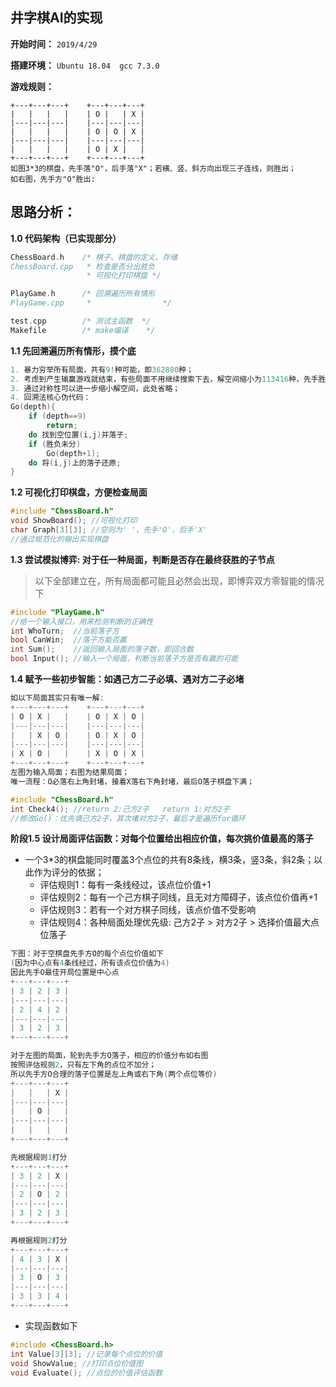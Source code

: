 ## 井字棋AI的实现
**开始时间：**
`2019/4/29`

**搭建环境：**
`Ubuntu 18.04  gcc 7.3.0`

**游戏规则：**
```
+---+---+---+    +---+---+---+
|   |   |   |    | O |   | X | 
|---|---|---|    |---|---|---|
|   |   |   |    | O | O | X |
|---|---|---|    |---|---|---|
|   |   |   |    | O | X |   | 
+---+---+---+    +---+---+---+
如图3*3的棋盘，先手落"O"，后手落"X"；若横、竖、斜方向出现三子连线，则胜出；
如右图，先手方"O"胜出:
```

## 思路分析：
**1.0 代码架构（已实现部分）**
```c
ChessBoard.h    /* 棋子、棋盘的定义、存储
ChessBoard.cpp   * 检查是否分出胜负
	             * 可视化打印棋盘 */

PlayGame.h      /* 回溯遍历所有情形
PlayGame.cpp     *                */

test.cpp        /* 测试主函数  */
Makefile        /* make编译    */
```

**1.1 先回溯遍历所有情形，摸个底**
```c
1. 暴力穷举所有局面，共有9!种可能，即362880种；
2. 考虑到产生输赢游戏就结束，有些局面不用继续搜索下去，解空间缩小为113416种，先手胜平负的局面占比分别是49%,23%,28%，因此理论上先手占优；(通过代码遍历得出,尽管实际中这种数据没任何意义)
3. 通过对称性可以进一步缩小解空间，此处省略；
4. 回溯法核心伪代码：
Go(depth){
	if (depth==9)
		return;
	do 找到空位置(i,j)并落子;
	if (胜负未分)
		Go(depth+1);
	do 将(i,j)上的落子还原;
}
```

**1.2 可视化打印棋盘，方便检查局面**
```c
#include "ChessBoard.h"
void ShowBoard(); //可视化打印
char Graph[3][3]; //空则为' '，先手'O'，后手'X'
//通过规范化的输出实现棋盘
```

**1.3 尝试模拟博弈: 对于任一种局面，判断是否存在最终获胜的子节点**
>以下全部建立在，所有局面都可能且必然会出现，即博弈双方零智能的情况下
```c
#include "PlayGame.h"
//给一个输入接口，用来检测判断的正确性
int WhoTurn;  //当前落子方
bool CanWin;  //落子方能否赢
int Sum();    //返回输入局面的落子数，即回合数
bool Input(); //输入一个局面，判断当前落子方是否有赢的可能
```

**1.4 赋予一些初步智能：如遇己方二子必填、遇对方二子必堵**
```c
如以下局面其实只有唯一解:
+---+---+---+    +---+---+---+
| O | X |   |    | O | X | O | 
|---|---|---|    |---|---|---|
|   | X | O |    | O | X | O |
|---|---|---|    |---|---|---|
| X | O |   |    | X | O | X | 
+---+---+---+    +---+---+---+
左图为输入局面；右图为结果局面；
唯一流程：O必落右上角封堵，接着X落右下角封堵，最后O落子棋盘下满；

#include "ChessBoard.h"
int Check4(); //return 2:己方2子   return 1:对方2子
//修改Go()：优先填己方2子，其次堵对方2子，最后才是遍历for循环
```

**阶段1.5 设计局面评估函数：对每个位置给出相应价值，每次挑价值最高的落子**

- 一个3*3的棋盘能同时覆盖3个点位的共有8条线，横3条，竖3条，斜2条；以此作为评分的依据； 
	- 评估规则1：每有一条线经过，该点位价值+1
	- 评估规则2：每有一个己方棋子同线，且无对方障碍子，该点位价值再+1
	- 评估规则3：若有一个对方棋子同线，该点价值不受影响
	- 评估规则4：各种局面处理优先级: 己方2子 > 对方2子 > 选择价值最大点位落子
```c
下图：对于空棋盘先手方O的每个点位价值如下
(因为中心点有4条线经过，所有该点位价值为4)
因此先手O最佳开局位置是中心点
+---+---+---+ 
| 3 | 2 | 3 |
|---|---|---| 
| 2 | 4 | 2 | 
|---|---|---| 
| 3 | 2 | 3 |
+---+---+---+

对于左图的局面，轮到先手方O落子，相应的价值分布如右图
按照评估规则2，只有左下角的点位不加分；
所以先手方O合理的落子位置是左上角或右下角(两个点位等价)
+---+---+---+
|   |   | X |
|---|---|---|
|   | O |   |
|---|---|---|
|   |   |   |
+---+---+---+ 

先根据规则1打分
+---+---+---+
| 3 | 2 | X |
|---|---|---|
| 2 | O | 2 |
|---|---|---| 
| 3 | 2 | 3 | 
+---+---+---+ 

再根据规则2打分
+---+---+---+
| 4 | 3 | X |
|---|---|---|
| 3 | O | 3 |
|---|---|---|
| 3 | 3 | 4 | 
+---+---+---+
```
 - 实现函数如下
```c
#include <ChessBoard.h>
int Value[3][3]; //记录每个点位的价值
void ShowValue; //打印点位价值图
void Evaluate(); //点位的价值评估函数
```
